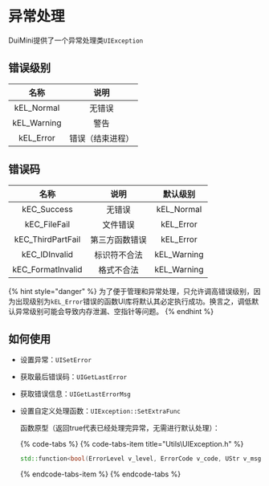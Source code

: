 # 异常处理

DuiMini提供了一个异常处理类`UIException`

## 错误级别

| 名称 | 说明 |
| :---: | :---: |
| kEL\_Normal | 无错误 |
| kEL\_Warning | 警告 |
| kEL\_Error | 错误（结束进程） |

## 错误码

| 名称 | 说明 | 默认级别 |
| :---: | :---: | :---: |
| kEC\_Success | 无错误 | kEL\_Normal |
| kEC\_FileFail | 文件错误 | kEL\_Error |
| kEC\_ThirdPartFail | 第三方函数错误 | kEL\_Error |
| kEC\_IDInvalid | 标识符不合法 | kEL\_Warning |
| kEC\_FormatInvalid | 格式不合法 | kEL\_Warning |

{% hint style="danger" %}
为了便于管理和异常处理，只允许调高错误级别，因为出现级别为`kEL_Error`错误的函数UI库将默认其必定执行成功。换言之，调低默认异常级别可能会导致内存泄漏、空指针等问题。
{% endhint %}

## 如何使用

* 设置异常：`UISetError`
* 获取最后错误码：`UIGetLastError`
* 获取错误信息：`UIGetLastErrorMsg`
* 设置自定义处理函数：`UIException::SetExtraFunc`

  函数原型（返回true代表已经处理完异常，无需进行默认处理）：

  {% code-tabs %}
  {% code-tabs-item title="Utils\\UIException.h" %}
  ```cpp
  std::function<bool(ErrorLevel v_level, ErrorCode v_code, UStr v_msg)> ExtraFunc;
  ```
  {% endcode-tabs-item %}
  {% endcode-tabs %}



